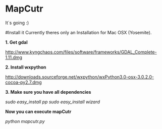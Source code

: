 MapCutr
=======

It´s going :)

#Install it
Currently theres only an Installation for Mac OSX (Yosemite).

**1. Get gdal**

http://www.kyngchaos.com/files/software/frameworks/GDAL_Complete-1.11.dmg

**2. Install wxpython**

http://downloads.sourceforge.net/wxpython/wxPython3.0-osx-3.0.2.0-cocoa-py2.7.dmg

**3. Make sure you have all dependencies**

*sudo easy_install pp 
sudo easy_install wizard*

**Now you can execute mapCutr**

*python mapcutr.py*
